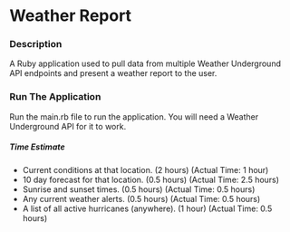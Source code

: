 # Weather Report

### Description

A Ruby application used to pull data from multiple Weather Underground API endpoints and present a weather report to the user.

### Run The Application

Run the main.rb file to run the application. You will need a Weather Underground API for it to work.

##### Time Estimate
* Current conditions at that location. (2 hours) (Actual Time: 1 hour)
* 10 day forecast for that location. (0.5 hours) (Actual Time: 2.5 hours)
* Sunrise and sunset times. (0.5 hours) (Actual Time: 0.5 hours)
* Any current weather alerts. (0.5 hours) (Actual Time: 0.5 hours)
* A list of all active hurricanes (anywhere). (1 hour) (Actual Time: 0.5 hours)

